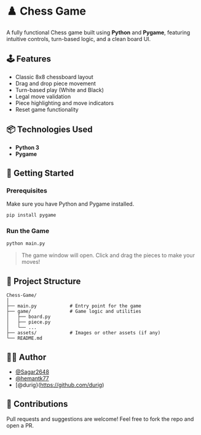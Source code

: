 
# ♟️ Chess Game

A fully functional Chess game built using **Python** and **Pygame**, featuring intuitive controls, turn-based logic, and a clean board UI.


## 🕹️ Features

- Classic 8x8 chessboard layout
- Drag and drop piece movement
- Turn-based play (White and Black)
- Legal move validation
- Piece highlighting and move indicators
- Reset game functionality

## 📦 Technologies Used

- **Python 3**
- **Pygame**

## 🚀 Getting Started

### Prerequisites

Make sure you have Python and Pygame installed.

```bash
pip install pygame
```

### Run the Game

```bash
python main.py
```

> The game window will open. Click and drag the pieces to make your moves!

## 📁 Project Structure

```
Chess-Game/
│
├── main.py            # Entry point for the game
├── game/              # Game logic and utilities
│   ├── board.py
│   ├── piece.py
│   └── ...
├── assets/            # Images or other assets (if any)
└── README.md
```


## 🧑‍💻 Author

- [@Sagar2648](https://github.com/Sagar2648)
- [@hemantk77](https://github.com/hemantk77)
- [@durig}(https://github.com/durig)

## 🙌 Contributions

Pull requests and suggestions are welcome! Feel free to fork the repo and open a PR.

